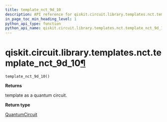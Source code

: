 ```yaml
---
title: template_nct_9d_10
description: API reference for qiskit.circuit.library.templates.nct.template_nct_9d_10
in_page_toc_min_heading_level: 1
python_api_type: function
python_api_name: qiskit.circuit.library.templates.nct.template_nct_9d_10
---
```


# qiskit.circuit.library.templates.nct.template\_nct\_9d\_10[¶](#qiskit-circuit-library-templates-nct-template-nct-9d-10 "Permalink to this headline")

<span id="qiskit.circuit.library.templates.nct.template_nct_9d_10" />

`template_nct_9d_10()`

**Returns**

template as a quantum circuit.

**Return type**

[QuantumCircuit](qiskit.circuit.QuantumCircuit "qiskit.circuit.QuantumCircuit")

